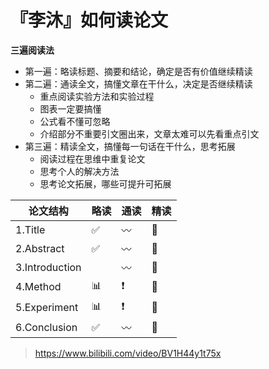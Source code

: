# 『李沐』如何读论文

**三遍阅读法**

- 第一遍：略读标题、摘要和结论，确定是否有价值继续精读
- 第二遍：通读全文，搞懂文章在干什么，决定是否继续精读
  - 重点阅读实验方法和实验过程
  - 图表一定要搞懂
  - 公式看不懂可忽略
  - 介绍部分不重要引文圈出来，文章太难可以先看重点引文
- 第三遍：精读全文，搞懂每一句话在干什么，思考拓展
  - 阅读过程在思维中重复论文
  - 思考个人的解决方法
  - 思考论文拓展，哪些可提升可拓展

|论文结构 | 略读 | 通读 | 精读 |
| -- | -- | -- | -- | 
|1.Title | ✅ | 〰️ |  :100: |
|2.Abstract | ✅  |〰️| :100: |
|3.Introduction|  | 〰️ | :100: |
|4.Method | 📊| ❗ | :100: |
|5.Experiment | 📊 | ❗ | :100: |
|6.Conclusion| ✅  | 〰️ | :100: |

> https://www.bilibili.com/video/BV1H44y1t75x